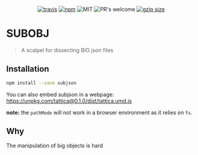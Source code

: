 <p align="center">
  <a href="https://travis-ci.org/lucagez/subobj"><img src="https://travis-ci.com/lucagez/subobj.svg?branch=master" alt="travis"></a>
  <a href="https://www.npmjs.org/package/subobj"><img src="https://img.shields.io/npm/v/subobj.svg?style=flat" alt="npm"></a>
  <img src="https://img.shields.io/badge/license-MIT-f1c40f.svg" alt="MIT">
  <img src="https://img.shields.io/badge/PRs-welcome-6574cd.svg" alt="PR's welcome">
  <a href="https://unpkg.com/subobj"><img src="https://img.badgesize.io/https://unpkg.com/subobj/dist/subobj?compression=gzip" alt="gzip size"></a>
</p>

# SUBOBJ
> A scalpel for dissecting BIG json files

## Installation

```sh
npm install --save subjson
```

You can also embed subjson in a webpage:
<a href="https://unpkg.com/tattica@0.1.0/dist/tattica.umd.js">https://unpkg.com/tattica@0.1.0/dist/tattica.umd.js</a>

**note:** the `pathMode` will not work in a browser environment as it relies on `fs`.


## Why

The manipulation of big objects is hard


